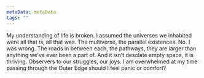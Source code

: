 ```yaml
---
metaData: metaData
tags: ""
---
```


My understanding of life is broken. I assumed the universes we inhabited were all that is, all that was. The multiverse, the parallel existences. No. I was wrong. The roads in between each, the pathways, they are larger than anything we’ve ever been a part of. And it isn’t desolate empty space, it is thriving. Observers to our struggles, our joys. I am overwhelmed at my time passing through the Outer Edge should I feel panic or comfort?